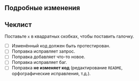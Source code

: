 ## Подробные изменения

## Чеклист 
Поставьте `x` в квадратных скобках, чтобы поставить галочку.

- [ ] Изменённый код должен быть протестирован.
- [ ] Поправка исправляет запрос.
- [ ] Поправка добавляет что-то новое.
- [ ] Поправка исправляет баг.
- [ ] Поправка **не изменяет код** (редактирование `README`, орфографические исправления, т.д.).
